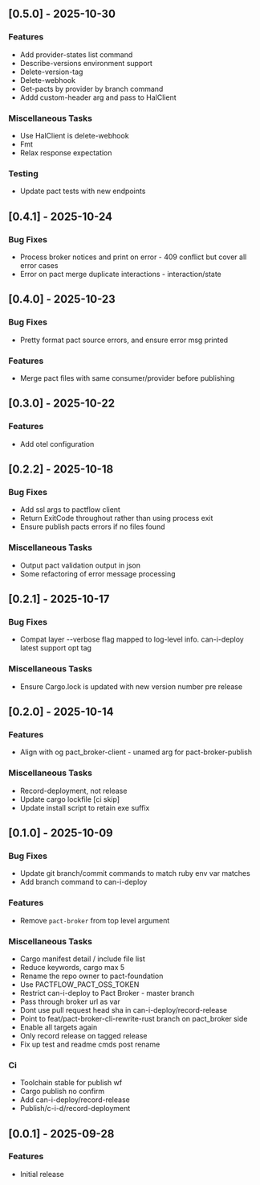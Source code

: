 ## [0.5.0] - 2025-10-30

### Features

- Add provider-states list command
- Describe-versions environment support
- Delete-version-tag
- Delete-webhook
- Get-pacts by provider by branch command
- Addd custom-header arg and pass to HalClient

### Miscellaneous Tasks

- Use HalClient is delete-webhook
- Fmt
- Relax response expectation

### Testing

- Update pact tests with new endpoints

## [0.4.1] - 2025-10-24

### Bug Fixes

- Process broker notices and print on error - 409 conflict but cover all error cases
- Error on pact merge duplicate interactions - interaction/state

## [0.4.0] - 2025-10-23

### Bug Fixes

- Pretty format pact source errors, and ensure error msg printed

### Features

- Merge pact files with same consumer/provider before publishing

## [0.3.0] - 2025-10-22

### Features

- Add otel configuration

## [0.2.2] - 2025-10-18

### Bug Fixes

- Add ssl args to pactflow client
- Return ExitCode throughout rather than using process exit
- Ensure publish pacts errors if no files found

### Miscellaneous Tasks

- Output pact validation output in json
- Some refactoring of error message processing

## [0.2.1] - 2025-10-17

### Bug Fixes

- Compat layer --verbose flag mapped to log-level info. can-i-deploy latest support opt tag

### Miscellaneous Tasks

- Ensure Cargo.lock is updated with new version number pre release

## [0.2.0] - 2025-10-14

### Features

- Align with og pact_broker-client - unamed arg for pact-broker-publish

### Miscellaneous Tasks

- Record-deployment, not release
- Update cargo lockfile [ci skip]
- Update install script to retain exe suffix

## [0.1.0] - 2025-10-09

### Bug Fixes

- Update git branch/commit commands to match ruby env var matches
- Add branch command to can-i-deploy

### Features

- Remove `pact-broker` from top level argument

### Miscellaneous Tasks

- Cargo manifest detail / include file list
- Reduce keywords, cargo max 5
- Rename the repo owner to pact-foundation
- Use PACTFLOW_PACT_OSS_TOKEN
- Restrict can-i-deploy to Pact Broker - master branch
- Pass through broker url as var
- Dont use pull request head sha in can-i-deploy/record-release
- Point to feat/pact-broker-cli-rewrite-rust branch on pact_broker side
- Enable all targets again
- Only record release on tagged release
- Fix up test and readme cmds post rename

### Ci

- Toolchain stable for publish wf
- Cargo publish no confirm
- Add can-i-deploy/record-release
- Publish/c-i-d/record-deployment

## [0.0.1] - 2025-09-28

### Features

- Initial release

<!-- generated by git-cliff -->